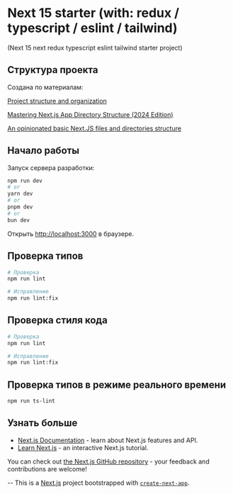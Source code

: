 # Next 15 starter (with: redux / typescript / eslint / tailwind)
(Next 15 next redux typescript eslint tailwind starter project)

## Структура проекта
Создана по материалам:

[Project structure and organization](https://nextjs.org/docs/app/getting-started/project-structure)

[Mastering Next.js App Directory Structure (2024 Edition)](https://javascript.plainenglish.io/mastering-next-js-app-directory-structure-2024-edition-2b8902cb0b00)

[An opinionated basic Next.JS files and directories structure](https://medium.com/@pablo.delvalle.cr/an-opinionated-basic-next-js-files-and-directories-structure-88fefa2aa759)


## Начало работы

Запуск сервера разработки:

```bash
npm run dev
# or
yarn dev
# or
pnpm dev
# or
bun dev
```

Открыть [http://localhost:3000](http://localhost:3000) в браузере.

## Проверка типов
```bash
# Проверка
npm run lint

# Исправление
npm run lint:fix
```

## Проверка стиля кода
```bash
# Проверка
npm run lint

# Исправление
npm run lint:fix
```

## Проверка типов в режиме реального времени
```bash
npm run ts-lint
```

## Узнать больше

- [Next.js Documentation](https://nextjs.org/docs) - learn about Next.js features and API.
- [Learn Next.js](https://nextjs.org/learn) - an interactive Next.js tutorial.

You can check out [the Next.js GitHub repository](https://github.com/vercel/next.js) - your feedback and contributions are welcome!

--
This is a [Next.js](https://nextjs.org) project bootstrapped with [`create-next-app`](https://nextjs.org/docs/app/api-reference/cli/create-next-app).